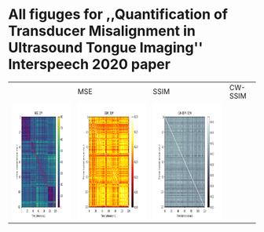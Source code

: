 # All figuges for ,,Quantification of Transducer Misalignment in Ultrasound Tongue Imaging'' Interspeech 2020 paper


<table>
	<th>
		<td>MSE</td>
		<td>SSIM</td>
		<td>CW-SSIM</td>
	</th>
	<tr>
		<td>
			<img src="figs/01M_MSE_matrix_color.png"  alt="1" width="320" height ="240" >
		</td>
		<td>
			<img src="figs/01M_SSIM_matrix_color.png" alt="2" width="320" height ="240">
		</td>
		<td>
			<img src="figs/01M_CW_SSIM_matrix_color.png" alt="2" width="320" height ="240">
		</td>
	</tr> 
</table>
